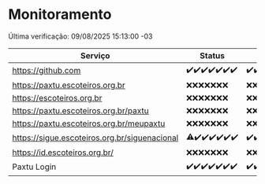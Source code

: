 # Monitoramento

Última verificação: 09/08/2025 15:13:00 -03

|Serviço|Status|Últimas 24h|
|---|---|---|
|https://github.com|<span title="2025-08-02: OK=23">✔️</span><span title="2025-08-03: OK=22">✔️</span><span title="2025-08-04: OK=22">✔️</span><span title="2025-08-05: OK=22">✔️</span><span title="2025-08-06: OK=22">✔️</span><span title="2025-08-07: OK=22">✔️</span><span title="2025-08-08: OK=17">✔️</span>|<span title="08/08/2025 16:08:00 -03 : 200">✔️</span><span title="08/08/2025 17:11:00 -03 : 200">✔️</span><span title="08/08/2025 18:08:00 -03 : 200">✔️</span><span title="08/08/2025 19:09:00 -03 : 200">✔️</span><span title="08/08/2025 20:09:00 -03 : 200">✔️</span><span title="08/08/2025 21:49:00 -03 : 200">✔️</span><span title="08/08/2025 23:42:00 -03 : 200">✔️</span><span title="09/08/2025 00:44:00 -03 : 200">✔️</span><span title="09/08/2025 01:19:00 -03 : 200">✔️</span><span title="09/08/2025 02:10:00 -03 : 200">✔️</span><span title="09/08/2025 03:13:00 -03 : 200">✔️</span><span title="09/08/2025 04:09:00 -03 : 200">✔️</span><span title="09/08/2025 05:12:00 -03 : 200">✔️</span><span title="09/08/2025 06:09:00 -03 : 200">✔️</span><span title="09/08/2025 07:09:00 -03 : 200">✔️</span><span title="09/08/2025 08:07:00 -03 : 200">✔️</span><span title="09/08/2025 09:17:00 -03 : 200">✔️</span><span title="09/08/2025 10:22:00 -03 : 200">✔️</span><span title="09/08/2025 11:08:00 -03 : 200">✔️</span><span title="09/08/2025 12:08:00 -03 : 200">✔️</span><span title="09/08/2025 13:10:00 -03 : 200">✔️</span><span title="09/08/2025 14:07:00 -03 : 200">✔️</span><span title="09/08/2025 15:13:00 -03 : 200">✔️</span>|
|https://paxtu.escoteiros.org.br|<span title="2025-08-02: Falhas=23">❌</span><span title="2025-08-03: Falhas=22">❌</span><span title="2025-08-04: Falhas=22">❌</span><span title="2025-08-05: Falhas=22">❌</span><span title="2025-08-06: Falhas=22">❌</span><span title="2025-08-07: Falhas=22">❌</span><span title="2025-08-08: Falhas=17">❌</span>|<span title="08/08/2025 16:08:00 -03 : 403">❌</span><span title="08/08/2025 17:11:00 -03 : 403">❌</span><span title="08/08/2025 18:08:00 -03 : 403">❌</span><span title="08/08/2025 19:09:00 -03 : 403">❌</span><span title="08/08/2025 20:09:00 -03 : 403">❌</span><span title="08/08/2025 21:49:00 -03 : 403">❌</span><span title="08/08/2025 23:42:00 -03 : 403">❌</span><span title="09/08/2025 00:44:00 -03 : 403">❌</span><span title="09/08/2025 01:19:00 -03 : 403">❌</span><span title="09/08/2025 02:10:00 -03 : 403">❌</span><span title="09/08/2025 03:13:00 -03 : 403">❌</span><span title="09/08/2025 04:09:00 -03 : 403">❌</span><span title="09/08/2025 05:12:00 -03 : 403">❌</span><span title="09/08/2025 06:09:00 -03 : 403">❌</span><span title="09/08/2025 07:09:00 -03 : 403">❌</span><span title="09/08/2025 08:07:00 -03 : 403">❌</span><span title="09/08/2025 09:17:00 -03 : 403">❌</span><span title="09/08/2025 10:22:00 -03 : 403">❌</span><span title="09/08/2025 11:08:00 -03 : 403">❌</span><span title="09/08/2025 12:08:00 -03 : 403">❌</span><span title="09/08/2025 13:10:00 -03 : 403">❌</span><span title="09/08/2025 14:07:00 -03 : 403">❌</span><span title="09/08/2025 15:13:00 -03 : 403">❌</span>|
|https://escoteiros.org.br|<span title="2025-08-02: Falhas=23">❌</span><span title="2025-08-03: Falhas=22">❌</span><span title="2025-08-04: Falhas=22">❌</span><span title="2025-08-05: Falhas=22">❌</span><span title="2025-08-06: Falhas=22">❌</span><span title="2025-08-07: Falhas=22">❌</span><span title="2025-08-08: Falhas=17">❌</span>|<span title="08/08/2025 16:08:00 -03 : 403">❌</span><span title="08/08/2025 17:11:00 -03 : 403">❌</span><span title="08/08/2025 18:08:00 -03 : 403">❌</span><span title="08/08/2025 19:09:00 -03 : 403">❌</span><span title="08/08/2025 20:09:00 -03 : 403">❌</span><span title="08/08/2025 21:49:00 -03 : 403">❌</span><span title="08/08/2025 23:42:00 -03 : 403">❌</span><span title="09/08/2025 00:44:00 -03 : 403">❌</span><span title="09/08/2025 01:19:00 -03 : 403">❌</span><span title="09/08/2025 02:10:00 -03 : 403">❌</span><span title="09/08/2025 03:13:00 -03 : 403">❌</span><span title="09/08/2025 04:09:00 -03 : 403">❌</span><span title="09/08/2025 05:12:00 -03 : 403">❌</span><span title="09/08/2025 06:09:00 -03 : 403">❌</span><span title="09/08/2025 07:09:00 -03 : 403">❌</span><span title="09/08/2025 08:07:00 -03 : 403">❌</span><span title="09/08/2025 09:17:00 -03 : 403">❌</span><span title="09/08/2025 10:22:00 -03 : 403">❌</span><span title="09/08/2025 11:08:00 -03 : 403">❌</span><span title="09/08/2025 12:08:00 -03 : 403">❌</span><span title="09/08/2025 13:10:00 -03 : 403">❌</span><span title="09/08/2025 14:07:00 -03 : 403">❌</span><span title="09/08/2025 15:13:00 -03 : 403">❌</span>|
|https://paxtu.escoteiros.org.br/paxtu|<span title="2025-08-02: Falhas=23">❌</span><span title="2025-08-03: Falhas=22">❌</span><span title="2025-08-04: Falhas=22">❌</span><span title="2025-08-05: Falhas=22">❌</span><span title="2025-08-06: Falhas=22">❌</span><span title="2025-08-07: Falhas=22">❌</span><span title="2025-08-08: Falhas=17">❌</span>|<span title="08/08/2025 16:08:00 -03 : 403">❌</span><span title="08/08/2025 17:11:00 -03 : 403">❌</span><span title="08/08/2025 18:08:00 -03 : 403">❌</span><span title="08/08/2025 19:09:00 -03 : 403">❌</span><span title="08/08/2025 20:09:00 -03 : 403">❌</span><span title="08/08/2025 21:49:00 -03 : 403">❌</span><span title="08/08/2025 23:42:00 -03 : 403">❌</span><span title="09/08/2025 00:44:00 -03 : 403">❌</span><span title="09/08/2025 01:19:00 -03 : 403">❌</span><span title="09/08/2025 02:10:00 -03 : 403">❌</span><span title="09/08/2025 03:13:00 -03 : 403">❌</span><span title="09/08/2025 04:09:00 -03 : 403">❌</span><span title="09/08/2025 05:12:00 -03 : 403">❌</span><span title="09/08/2025 06:09:00 -03 : 403">❌</span><span title="09/08/2025 07:09:00 -03 : 403">❌</span><span title="09/08/2025 08:07:00 -03 : 403">❌</span><span title="09/08/2025 09:17:00 -03 : 403">❌</span><span title="09/08/2025 10:22:00 -03 : 403">❌</span><span title="09/08/2025 11:08:00 -03 : 403">❌</span><span title="09/08/2025 12:08:00 -03 : 403">❌</span><span title="09/08/2025 13:10:00 -03 : 403">❌</span><span title="09/08/2025 14:07:00 -03 : 403">❌</span><span title="09/08/2025 15:13:00 -03 : 403">❌</span>|
|https://paxtu.escoteiros.org.br/meupaxtu|<span title="2025-08-02: Falhas=23">❌</span><span title="2025-08-03: Falhas=22">❌</span><span title="2025-08-04: Falhas=22">❌</span><span title="2025-08-05: Falhas=22">❌</span><span title="2025-08-06: Falhas=22">❌</span><span title="2025-08-07: Falhas=22">❌</span><span title="2025-08-08: Falhas=17">❌</span>|<span title="08/08/2025 16:08:00 -03 : 403">❌</span><span title="08/08/2025 17:11:00 -03 : 403">❌</span><span title="08/08/2025 18:08:00 -03 : 403">❌</span><span title="08/08/2025 19:09:00 -03 : 403">❌</span><span title="08/08/2025 20:09:00 -03 : 403">❌</span><span title="08/08/2025 21:49:00 -03 : 403">❌</span><span title="08/08/2025 23:42:00 -03 : 403">❌</span><span title="09/08/2025 00:44:00 -03 : 403">❌</span><span title="09/08/2025 01:19:00 -03 : 403">❌</span><span title="09/08/2025 02:10:00 -03 : 403">❌</span><span title="09/08/2025 03:13:00 -03 : 403">❌</span><span title="09/08/2025 04:09:00 -03 : 403">❌</span><span title="09/08/2025 05:12:00 -03 : 403">❌</span><span title="09/08/2025 06:09:00 -03 : 403">❌</span><span title="09/08/2025 07:09:00 -03 : 403">❌</span><span title="09/08/2025 08:07:00 -03 : 403">❌</span><span title="09/08/2025 09:17:00 -03 : 403">❌</span><span title="09/08/2025 10:22:00 -03 : 403">❌</span><span title="09/08/2025 11:08:00 -03 : 403">❌</span><span title="09/08/2025 12:08:00 -03 : 403">❌</span><span title="09/08/2025 13:10:00 -03 : 403">❌</span><span title="09/08/2025 14:07:00 -03 : 403">❌</span><span title="09/08/2025 15:13:00 -03 : 403">❌</span>|
|https://sigue.escoteiros.org.br/siguenacional|<span title="2025-08-02: OK=22, Falhas=1">⚠️</span><span title="2025-08-03: OK=22">✔️</span><span title="2025-08-04: OK=22">✔️</span><span title="2025-08-05: OK=22">✔️</span><span title="2025-08-06: OK=22">✔️</span><span title="2025-08-07: OK=22">✔️</span><span title="2025-08-08: OK=17">✔️</span>|<span title="08/08/2025 16:08:00 -03 : 200">✔️</span><span title="08/08/2025 17:11:00 -03 : 200">✔️</span><span title="08/08/2025 18:08:00 -03 : 200">✔️</span><span title="08/08/2025 19:09:00 -03 : 200">✔️</span><span title="08/08/2025 20:09:00 -03 : 200">✔️</span><span title="08/08/2025 21:49:00 -03 : 200">✔️</span><span title="08/08/2025 23:42:00 -03 : 200">✔️</span><span title="09/08/2025 00:44:00 -03 : 200">✔️</span><span title="09/08/2025 01:19:00 -03 : 200">✔️</span><span title="09/08/2025 02:10:00 -03 : 200">✔️</span><span title="09/08/2025 03:13:00 -03 : 200">✔️</span><span title="09/08/2025 04:09:00 -03 : 200">✔️</span><span title="09/08/2025 05:12:00 -03 : 200">✔️</span><span title="09/08/2025 06:09:00 -03 : 200">✔️</span><span title="09/08/2025 07:09:00 -03 : 200">✔️</span><span title="09/08/2025 08:07:00 -03 : 200">✔️</span><span title="09/08/2025 09:17:00 -03 : 200">✔️</span><span title="09/08/2025 10:22:00 -03 : 200">✔️</span><span title="09/08/2025 11:08:00 -03 : 200">✔️</span><span title="09/08/2025 12:08:00 -03 : 200">✔️</span><span title="09/08/2025 13:10:00 -03 : 200">✔️</span><span title="09/08/2025 14:07:00 -03 : 200">✔️</span><span title="09/08/2025 15:13:00 -03 : 200">✔️</span>|
|https://id.escoteiros.org.br/|<span title="2025-08-02: Falhas=23">❌</span><span title="2025-08-03: Falhas=22">❌</span><span title="2025-08-04: Falhas=22">❌</span><span title="2025-08-05: Falhas=22">❌</span><span title="2025-08-06: Falhas=22">❌</span><span title="2025-08-07: Falhas=22">❌</span><span title="2025-08-08: Falhas=17">❌</span>|<span title="08/08/2025 16:08:00 -03 : 403">❌</span><span title="08/08/2025 17:11:00 -03 : 403">❌</span><span title="08/08/2025 18:08:00 -03 : 403">❌</span><span title="08/08/2025 19:09:00 -03 : 403">❌</span><span title="08/08/2025 20:09:00 -03 : 403">❌</span><span title="08/08/2025 21:49:00 -03 : 403">❌</span><span title="08/08/2025 23:42:00 -03 : 403">❌</span><span title="09/08/2025 00:44:00 -03 : 403">❌</span><span title="09/08/2025 01:19:00 -03 : 403">❌</span><span title="09/08/2025 02:10:00 -03 : 403">❌</span><span title="09/08/2025 03:13:00 -03 : 403">❌</span><span title="09/08/2025 04:09:00 -03 : 403">❌</span><span title="09/08/2025 05:12:00 -03 : 403">❌</span><span title="09/08/2025 06:09:00 -03 : 403">❌</span><span title="09/08/2025 07:09:00 -03 : 403">❌</span><span title="09/08/2025 08:07:00 -03 : 403">❌</span><span title="09/08/2025 09:17:00 -03 : 403">❌</span><span title="09/08/2025 10:22:00 -03 : 403">❌</span><span title="09/08/2025 11:08:00 -03 : 403">❌</span><span title="09/08/2025 12:08:00 -03 : 403">❌</span><span title="09/08/2025 13:10:00 -03 : 403">❌</span><span title="09/08/2025 14:07:00 -03 : 403">❌</span><span title="09/08/2025 15:13:00 -03 : 403">❌</span>|
|Paxtu Login|<span title="2025-08-02: OK=23">✔️</span><span title="2025-08-03: OK=22">✔️</span><span title="2025-08-04: OK=22">✔️</span><span title="2025-08-05: OK=22">✔️</span><span title="2025-08-06: OK=22">✔️</span><span title="2025-08-07: OK=22">✔️</span><span title="2025-08-08: OK=17">✔️</span>|<span title="08/08/2025 16:08:00 -03 : 200">✔️</span><span title="08/08/2025 17:11:00 -03 : 200">✔️</span><span title="08/08/2025 18:08:00 -03 : 200">✔️</span><span title="08/08/2025 19:09:00 -03 : 200">✔️</span><span title="08/08/2025 20:09:00 -03 : 200">✔️</span><span title="08/08/2025 21:49:00 -03 : 200">✔️</span><span title="08/08/2025 23:42:00 -03 : 200">✔️</span><span title="09/08/2025 00:44:00 -03 : 200">✔️</span><span title="09/08/2025 01:19:00 -03 : 200">✔️</span><span title="09/08/2025 02:10:00 -03 : 200">✔️</span><span title="09/08/2025 03:13:00 -03 : 200">✔️</span><span title="09/08/2025 04:09:00 -03 : 200">✔️</span><span title="09/08/2025 05:12:00 -03 : 200">✔️</span><span title="09/08/2025 06:09:00 -03 : 200">✔️</span><span title="09/08/2025 07:09:00 -03 : 200">✔️</span><span title="09/08/2025 08:07:00 -03 : 200">✔️</span><span title="09/08/2025 09:17:00 -03 : 200">✔️</span><span title="09/08/2025 10:22:00 -03 : 200">✔️</span><span title="09/08/2025 11:08:00 -03 : 200">✔️</span><span title="09/08/2025 12:08:00 -03 : 200">✔️</span><span title="09/08/2025 13:10:00 -03 : 200">✔️</span><span title="09/08/2025 14:07:00 -03 : 200">✔️</span><span title="09/08/2025 15:13:00 -03 : 200">✔️</span>|
